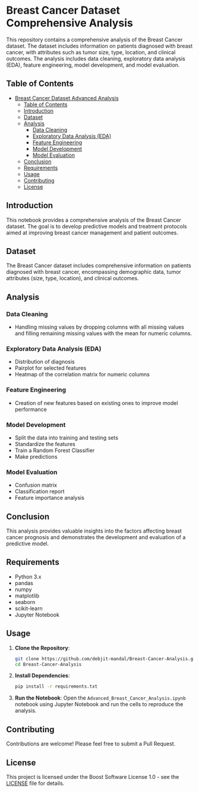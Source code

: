 
# Breast Cancer Dataset Comprehensive Analysis

This repository contains a comprehensive analysis of the Breast Cancer dataset. The dataset includes information on patients diagnosed with breast cancer, with attributes such as tumor size, type, location, and clinical outcomes. The analysis includes data cleaning, exploratory data analysis (EDA), feature engineering, model development, and model evaluation.

## Table of Contents

- [Breast Cancer Dataset Advanced Analysis](#breast-cancer-dataset-advanced-analysis)
  - [Table of Contents](#table-of-contents)
  - [Introduction](#introduction)
  - [Dataset](#dataset)
  - [Analysis](#analysis)
    - [Data Cleaning](#data-cleaning)
    - [Exploratory Data Analysis (EDA)](#exploratory-data-analysis-eda)
    - [Feature Engineering](#feature-engineering)
    - [Model Development](#model-development)
    - [Model Evaluation](#model-evaluation)
  - [Conclusion](#conclusion)
  - [Requirements](#requirements)
  - [Usage](#usage)
  - [Contributing](#contributing)
  - [License](#license)

## Introduction

This notebook provides a comprehensive analysis of the Breast Cancer dataset. The goal is to develop predictive models and treatment protocols aimed at improving breast cancer management and patient outcomes.

## Dataset

The Breast Cancer dataset includes comprehensive information on patients diagnosed with breast cancer, encompassing demographic data, tumor attributes (size, type, location), and clinical outcomes.

## Analysis

### Data Cleaning

- Handling missing values by dropping columns with all missing values and filling remaining missing values with the mean for numeric columns.

### Exploratory Data Analysis (EDA)

- Distribution of diagnosis
- Pairplot for selected features
- Heatmap of the correlation matrix for numeric columns

### Feature Engineering

- Creation of new features based on existing ones to improve model performance

### Model Development

- Split the data into training and testing sets
- Standardize the features
- Train a Random Forest Classifier
- Make predictions

### Model Evaluation

- Confusion matrix
- Classification report
- Feature importance analysis

## Conclusion

This analysis provides valuable insights into the factors affecting breast cancer prognosis and demonstrates the development and evaluation of a predictive model.

## Requirements

- Python 3.x
- pandas
- numpy
- matplotlib
- seaborn
- scikit-learn
- Jupyter Notebook

## Usage

1. **Clone the Repository**:
   ```bash
   git clone https://github.com/debjit-mandal/Breast-Cancer-Analysis.git
   cd Breast-Cancer-Analysis
   ```
2. **Install Dependencies**:
   ```bash
   pip install -r requirements.txt
   ```
3. **Run the Notebook**:
   Open the `Advanced_Breast_Cancer_Analysis.ipynb` notebook using Jupyter Notebook and run the cells to reproduce the analysis.

## Contributing

Contributions are welcome! Please feel free to submit a Pull Request.

## License

This project is licensed under the Boost Software License 1.0 - see the [LICENSE](LICENSE) file for details.
